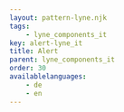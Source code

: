 ```yaml
---
layout: pattern-lyne.njk
tags: 
    - lyne_components_it
key: alert-lyne_it
title: Alert
parent: lyne_components_it
order: 30
availablelanguages: 
    - de
    - en
---
```


